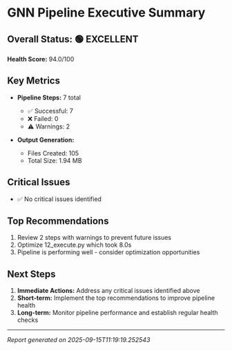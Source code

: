 # GNN Pipeline Executive Summary

## Overall Status: 🟢 EXCELLENT

**Health Score:** 94.0/100

## Key Metrics

- **Pipeline Steps:** 7 total
  - ✅ Successful: 7
  - ❌ Failed: 0
  - ⚠️ Warnings: 2

- **Output Generation:**
  - Files Created: 105
  - Total Size: 1.94 MB

## Critical Issues

- ✅ No critical issues identified

## Top Recommendations

1. Review 2 steps with warnings to prevent future issues
2. Optimize 12_execute.py which took 8.0s
3. Pipeline is performing well - consider optimization opportunities

## Next Steps

1. **Immediate Actions:** Address any critical issues identified above
2. **Short-term:** Implement the top recommendations to improve pipeline health
3. **Long-term:** Monitor pipeline performance and establish regular health checks

---
*Report generated on 2025-09-15T11:19:19.252543*
